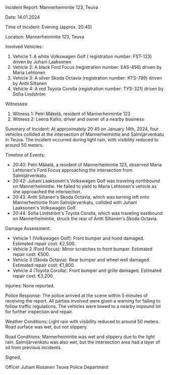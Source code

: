 Incident Report: Mannerheimintie 123, Teuva

Date: 14.01.2024

Time of Incident: Evening (approx. 20:45)

Location: Mannerheimintie 123, Teuva

Involved Vehicles:

1. Vehicle 1: A white Volkswagen Golf ( registration number: FST-123) driven by Juhani Laaksonen
2. Vehicle 2: A black Ford Focus (registration number: EAS-456) driven by Maria Lehtonen
3. Vehicle 3: A silver Skoda Octavia (registration number: KTS-789) driven by Antti Siltanen
4. Vehicle 4: A red Toyota Corolla (registration number: TYS-321) driven by Sofia Lindström

Witnesses:

1. Witness 1: Petri Mäkelä, resident of Mannerheimintie 123
2. Witness 2: Leena Kallio, driver and owner of a nearby business

Summary of Incident:
At approximately 20:45 on January 14th, 2024, four vehicles collided at the intersection of Mannerheimintie and Salmijärvenkatu in Teuva. The incident occurred during light rain, with visibility reduced to around 50 meters.

Timeline of Events:

- 20:40: Petri Mäkelä, a resident of Mannerheimintie 123, observed Maria Lehtonen's Ford Focus approaching the intersection from Salmijärvenkatu.
- 20:42: Juhani Laaksonen's Volkswagen Golf was traveling northbound on Mannerheimintie. He failed to yield to Maria Lehtonen's vehicle as she approached the intersection.
- 20:43: Antti Siltanen's Skoda Octavia, which was turning left onto Mannerheimintie from Salmijärvenkatu, collided with Juhani Laaksonen's Volkswagen Golf.
- 20:44: Sofia Lindström's Toyota Corolla, which was traveling eastbound on Mannerheimintie, struck the rear of Antti Siltanen's Skoda Octavia.

Damage Assessment:

* Vehicle 1 (Volkswagen Golf): Front bumper and hood damaged. Estimated repair cost: €2,500.
* Vehicle 2 (Ford Focus): Minor scratches to front bumper. Estimated repair cost: €500.
* Vehicle 3 (Skoda Octavia): Rear bumper and wheel well damaged. Estimated repair cost: €1,800.
* Vehicle 4 (Toyota Corolla): Front bumper and grille damaged. Estimated repair cost: €3,200.

Injuries:
None reported.

Police Response:
The police arrived at the scene within 5 minutes of receiving the report. All parties involved were given a warning for failing to follow traffic regulations. The vehicles were towed to a nearby impound lot for further inspection and repair.

Weather Conditions:
Light rain with visibility reduced to around 50 meters. Road surface was wet, but not slippery.

Road Conditions:
Mannerheimintie was wet and slippery due to the light rain. Salmijärvenkatu was also wet, but the intersection area had a layer of oil from previous incidents.

Signed,

Officer Juhani Rissanen
Teuva Police Department